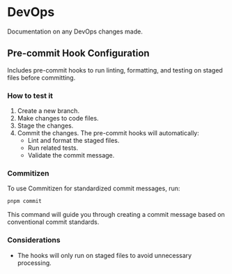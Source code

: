 # DevOps

Documentation on any DevOps changes made.

## Pre-commit Hook Configuration

Includes pre-commit hooks to run linting, formatting, and testing on staged files before committing.

### How to test it

1. Create a new branch.
2. Make changes to code files.
3. Stage the changes.
4. Commit the changes. The pre-commit hooks will automatically:
   - Lint and format the staged files.
   - Run related tests.
   - Validate the commit message.

### Commitizen

To use Commitizen for standardized commit messages, run:

```sh
pnpm commit
```

This command will guide you through creating a commit message based on conventional commit standards.

### Considerations

- The hooks will only run on staged files to avoid unnecessary processing.
